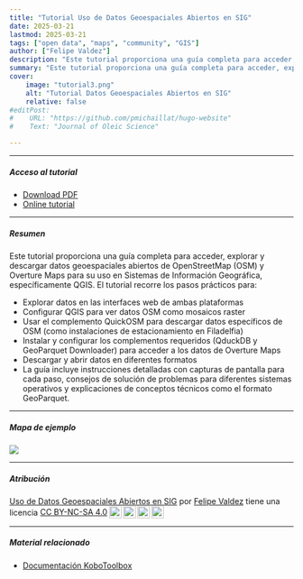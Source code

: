 ```yaml
---
title: "Tutorial Uso de Datos Geoespaciales Abiertos en SIG" 
date: 2025-03-21
lastmod: 2025-03-21
tags: ["open data", "maps", "community", "GIS"]
author: ["Felipe Valdez"]
description: "Este tutorial proporciona una guía completa para acceder, explorar y descargar datos geoespaciales abiertos de OpenStreetMap (OSM) y Overture Maps para su uso en Sistemas de Información Geográfica, específicamente QGIS." 
summary: "Este tutorial proporciona una guía completa para acceder, explorar y descargar datos geoespaciales abiertos de OpenStreetMap (OSM) y Overture Maps para su uso en Sistemas de Información Geográfica, específicamente QGIS." 
cover:
    image: "tutorial3.png"
    alt: "Tutorial Datos Geoespaciales Abiertos en SIG"
    relative: false
#editPost:
#    URL: "https://github.com/pmichaillat/hugo-website"
#    Text: "Journal of Oleic Science"

---
```


---

##### Acceso al tutorial

+ [Download PDF](opengeodata.pdf)
+ [Online tutorial](https://fmvaldezg.codeberg.page/opengeodata_wkshp_sp/opengeodata.html)

---

##### Resumen

Este tutorial proporciona una guía completa para acceder, explorar y descargar datos geoespaciales abiertos de OpenStreetMap (OSM) y Overture Maps para su uso en Sistemas de Información Geográfica, específicamente QGIS.
El tutorial recorre los pasos prácticos para:

- Explorar datos en las interfaces web de ambas plataformas
- Configurar QGIS para ver datos OSM como mosaicos raster
- Usar el complemento QuickOSM para descargar datos específicos de OSM (como instalaciones de estacionamiento en Filadelfia)
- Instalar y configurar los complementos requeridos (QduckDB y GeoParquet Downloader) para acceder a los datos de Overture Maps
- Descargar y abrir datos en diferentes formatos
- La guía incluye instrucciones detalladas con capturas de pantalla para cada paso, consejos de solución de problemas para diferentes sistemas operativos y explicaciones de conceptos técnicos como el formato GeoParquet.

---

##### Mapa de ejemplo

![](result2.png)

---

##### Atribución

<p xmlns:cc="http://creativecommons.org/ns#" xmlns:dct="http://purl.org/dc/terms/">
  <a property="dct:title" rel="cc:attributionURL" href="https://fmvaldezg.codeberg.page/opengeodata_wkshp_sp/opengeodata.html">Uso de Datos Geoespaciales Abiertos en SIG</a> por 
  <a rel="cc:attributionURL dct:creator" property="cc:attributionName" href="https://felipevaldez.com/">Felipe Valdez</a> tiene una licencia 
  <a href="https://creativecommons.org/licenses/by-nc-sa/4.0/?ref=chooser-v1" target="_blank" rel="license noopener noreferrer" style="display:inline-flex; align-items:center;">
    CC BY-NC-SA 4.0
    <img style="height:22px; margin-left:3px;" src="https://mirrors.creativecommons.org/presskit/icons/cc.svg?ref=chooser-v1" alt="">
    <img style="height:22px; margin-left:3px;" src="https://mirrors.creativecommons.org/presskit/icons/by.svg?ref=chooser-v1" alt="">
    <img style="height:22px; margin-left:3px;" src="https://mirrors.creativecommons.org/presskit/icons/nc.svg?ref=chooser-v1" alt="">
    <img style="height:22px; margin-left:3px;" src="https://mirrors.creativecommons.org/presskit/icons/sa.svg?ref=chooser-v1" alt="">
  </a>
</p>

---

##### Material relacionado

+ [Documentación KoboToolbox](https://support.kobotoolbox.org/)

